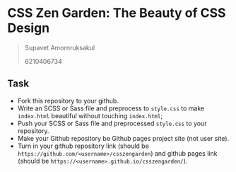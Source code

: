 # CSS Zen Garden: The Beauty of CSS Design

> Supavet Amornruksakul
>
> 6210406734

## Task

- Fork this repository to your github.
- Write an SCSS or Sass file and preprocess to `style.css` to make `index.html` beautiful without touching `index.html`;
- Push your SCSS or Sass file and preprocessed `style.css` to your repository.
- Make your Github repository be Github pages project site (not user site).
- Turn in your github repository link (should be `https://github.com/<username>/csszengarden`) and github pages link (should be `https://<username>.github.io/csszengarden/`).
